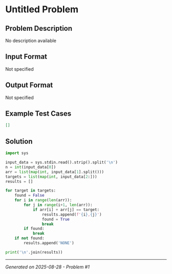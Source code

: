 # Untitled Problem

## Problem Description
No description available

## Input Format
Not specified

## Output Format
Not specified

## Example Test Cases
```json
[]
```

## Solution
```python
import sys

input_data = sys.stdin.read().strip().split('\n')
n = int(input_data[0])
arr = list(map(int, input_data[1].split()))
targets = list(map(int, input_data[2:]))
results = []

for target in targets:
    found = False
    for i in range(len(arr)):
        for j in range(i+1, len(arr)):
            if arr[i] + arr[j] == target:
                results.append(f'{i},{j}')
                found = True
                break
        if found:
            break
    if not found:
        results.append('NONE')

print('\n'.join(results))
```

---
*Generated on 2025-08-28 - Problem #1*